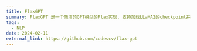```yaml
---
title: FlaxGPT
summary: FlaxGPT 是一个简洁的GPT模型的Flax实现. 支持加载LLaMA2的checkpoint并进行文本生成.
tags:
  - NLP
date: 2024-02-11
external_link: https://github.com/codescv/flax-gpt
---
```

